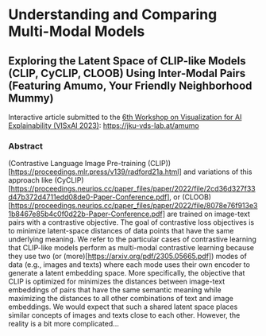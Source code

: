 # Understanding and Comparing Multi-Modal Models
## Exploring the Latent Space of CLIP-like Models (CLIP, CyCLIP, CLOOB) Using Inter-Modal Pairs (Featuring Amumo, Your Friendly Neighborhood Mummy)


Interactive article submitted to the [6th Workshop on Visualization for AI Explainability (VISxAI 2023)](https://visxai.io/): https://jku-vds-lab.at/amumo 

### Abstract
(Contrastive Language Image Pre-training (CLIP))[https://proceedings.mlr.press/v139/radford21a.html] and variations of this approach like (CyCLIP)[https://proceedings.neurips.cc/paper_files/paper/2022/file/2cd36d327f33d47b372d4711edd08de0-Paper-Conference.pdf], or (CLOOB)[https://proceedings.neurips.cc/paper_files/paper/2022/file/8078e76f913e31b8467e85b4c0f0d22b-Paper-Conference.pdf] are trained on image-text pairs with a contrastive objective. The goal of contrastive loss objectives is to minimize latent-space distances of data points that have the same underlying meaning. We refer to the particular cases of contrastive learning that CLIP-like models perform as multi-modal contrastive learning because they use two (or (more)[https://arxiv.org/pdf/2305.05665.pdf]) modes of data (e.g., images and texts) where each mode uses their own encoder to generate a latent embedding space. More specifically, the objective that CLIP is optimized for minimizes the distances between image-text embeddings of pairs that have the same semantic meaning while maximizing the distances to all other combinations of text and image embeddings.
We would expect that such a shared latent space places similar concepts of images and texts close to each other. However, the reality is a bit more complicated...